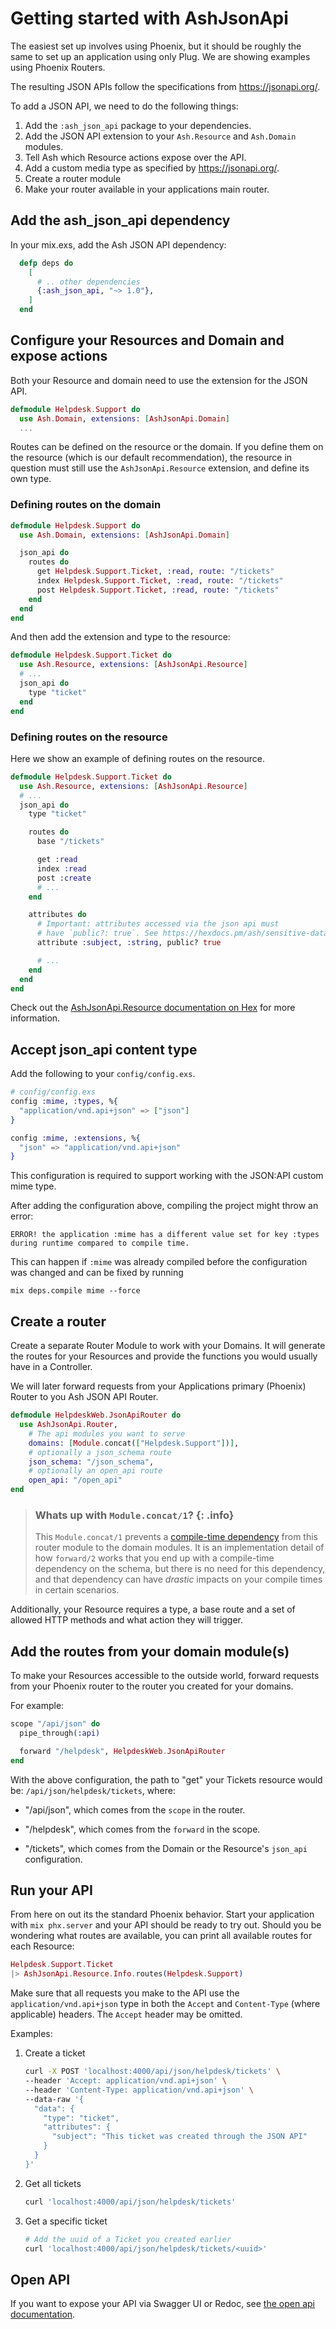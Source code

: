 # Getting started with AshJsonApi

The easiest set up involves using Phoenix, but it should be roughly the same to set up an application using only Plug. We are showing examples using Phoenix Routers.

The resulting JSON APIs follow the specifications from https://jsonapi.org/.

To add a JSON API, we need to do the following things:

1. Add the `:ash_json_api` package to your dependencies.
2. Add the JSON API extension to your `Ash.Resource` and `Ash.Domain` modules.
3. Tell Ash which Resource actions expose over the API.
4. Add a custom media type as specified by https://jsonapi.org/.
5. Create a router module
6. Make your router available in your applications main router.

## Add the ash_json_api dependency

In your mix.exs, add the Ash JSON API dependency:

```elixir
  defp deps do
    [
      # .. other dependencies
      {:ash_json_api, "~> 1.0"},
    ]
  end
```

## Configure your Resources and Domain and expose actions

Both your Resource and domain need to use the extension for the JSON API.

```elixir
defmodule Helpdesk.Support do
  use Ash.Domain, extensions: [AshJsonApi.Domain]
  ...
```

Routes can be defined on the resource or the domain. If you define them on the resource (which is our default recommendation), the resource in question must still use the `AshJsonApi.Resource` extension, and define its own type.

### Defining routes on the domain

```elixir
defmodule Helpdesk.Support do
  use Ash.Domain, extensions: [AshJsonApi.Domain]

  json_api do
    routes do
      get Helpdesk.Support.Ticket, :read, route: "/tickets"
      index Helpdesk.Support.Ticket, :read, route: "/tickets"
      post Helpdesk.Support.Ticket, :read, route: "/tickets"
    end
  end
end
```

And then add the extension and type to the resource:

```elixir
defmodule Helpdesk.Support.Ticket do
  use Ash.Resource, extensions: [AshJsonApi.Resource]
  # ...
  json_api do
    type "ticket"
  end
end
```

### Defining routes on the resource

Here we show an example of defining routes on the resource.

```elixir
defmodule Helpdesk.Support.Ticket do
  use Ash.Resource, extensions: [AshJsonApi.Resource]
  # ...
  json_api do
    type "ticket"

    routes do
      base "/tickets"

      get :read
      index :read
      post :create
      # ...
    end

    attributes do
      # Important: attributes accessed via the json api must
      # have `public?: true`. See https://hexdocs.pm/ash/sensitive-data.html
      attribute :subject, :string, public? true

      # ...
    end
  end
end
```

Check out the [AshJsonApi.Resource documentation on
Hex](https://hexdocs.pm/ash_json_api/AshJsonApi.Resource.html) for more information.

## Accept json_api content type

Add the following to your `config/config.exs`.

```elixir
# config/config.exs
config :mime, :types, %{
  "application/vnd.api+json" => ["json"]
}

config :mime, :extensions, %{
  "json" => "application/vnd.api+json"
}
```

This configuration is required to support working with the JSON:API custom mime type.

After adding the configuration above, compiling the project might throw an error:

```
ERROR! the application :mime has a different value set for key :types during runtime compared to compile time.
```

This can happen if `:mime` was already compiled before the configuration was changed and can be
fixed by running

```
mix deps.compile mime --force
```

## Create a router

Create a separate Router Module to work with your Domains. It will generate the routes for
your Resources and provide the functions you would usually have in a Controller.

We will later forward requests from your Applications primary (Phoenix) Router to you Ash JSON API Router.

```elixir
defmodule HelpdeskWeb.JsonApiRouter do
  use AshJsonApi.Router,
    # The api modules you want to serve
    domains: [Module.concat(["Helpdesk.Support"])],
    # optionally a json_schema route
    json_schema: "/json_schema",
    # optionally an open_api route
    open_api: "/open_api"
end
```

> ### Whats up with `Module.concat/1`? {: .info}
>
> This `Module.concat/1` prevents a [compile-time dependency](https://dashbit.co/blog/speeding-up-re-compilation-of-elixir-projects) from this router module to the domain modules. It is an implementation detail of how `forward/2` works that you end up with a compile-time dependency on the schema, but there is no need for this dependency, and that dependency can have _drastic_ impacts on your compile times in certain scenarios.

Additionally, your Resource requires a type, a base route and a set of allowed HTTP methods and what action they will trigger.

## Add the routes from your domain module(s)

To make your Resources accessible to the outside world, forward requests from your Phoenix router to the router you created for your domains.

For example:

```elixir
scope "/api/json" do
  pipe_through(:api)

  forward "/helpdesk", HelpdeskWeb.JsonApiRouter
end
```

With the above configuration, the path to "get" your Tickets resource would be: `/api/json/helpdesk/tickets`, where:

- "/api/json", which comes from the `scope` in the router.

- "/helpdesk", which comes from the `forward` in the scope.

- "/tickets", which comes from the Domain or the Resource's `json_api` configuration.

## Run your API

From here on out its the standard Phoenix behavior. Start your application with `mix phx.server`
and your API should be ready to try out. Should you be wondering what routes are available, you can
print all available routes for each Resource:

```elixir
Helpdesk.Support.Ticket
|> AshJsonApi.Resource.Info.routes(Helpdesk.Support)
```

Make sure that all requests you make to the API use the `application/vnd.api+json` type in both the
`Accept` and `Content-Type` (where applicable) headers. The `Accept` header may be omitted.

Examples:

1. Create a ticket
   ```bash
   curl -X POST 'localhost:4000/api/json/helpdesk/tickets' \
   --header 'Accept: application/vnd.api+json' \
   --header 'Content-Type: application/vnd.api+json' \
   --data-raw '{
     "data": {
       "type": "ticket",
       "attributes": {
         "subject": "This ticket was created through the JSON API"
       }
     }
   }'
   ```
1. Get all tickets
   ```bash
   curl 'localhost:4000/api/json/helpdesk/tickets'
   ```
1. Get a specific ticket
   ```bash
   # Add the uuid of a Ticket you created earlier
   curl 'localhost:4000/api/json/helpdesk/tickets/<uuid>'
   ```

## Open API

If you want to expose your API via Swagger UI or Redoc, see [the open api documentation](/documentation/topics/open-api.md).
